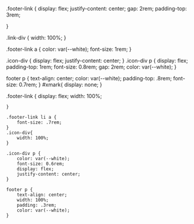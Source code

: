 .footer-link {
    display: flex;
    justify-content: center;
    gap: 2rem;
    padding-top: 3rem;

}

.link-div {
    width: 100%;
}

.footer-link a {
    color: var(--white);
    font-size: 1rem;
}

.icon-div {
    display: flex;
    justify-content: center;
}
.icon-div p {
    display: flex;
    padding-top: 1rem;
    font-size: 0.8rem;
    gap: 2rem;
    color: var(--white);
}

footer p {
    text-align: center;
    color: var(--white);
    padding-top: .8rem;
    font-size: 0.7rem;
}
#xmark{
    display: none;
}



.footer-link {
        display: flex;
        width: 100%;

    }

    .footer-link li a {
        font-size: .7rem;
    }
    .icon-div{
        width: 100%;
    }

    .icon-div p {
        color: var(--white);
        font-size: 0.6rem;
        display: flex;
        justify-content: center;
    }

    footer p {
        text-align: center;
        width: 100%;
        padding: .3rem;
        color: var(--white);
    }
